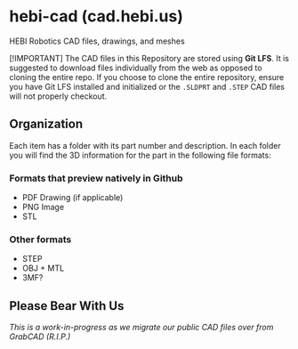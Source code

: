 # hebi-cad (cad.hebi.us)
HEBI Robotics CAD files, drawings, and meshes

[!IMPORTANT]
The CAD files in this Repository are stored using **Git LFS**. It is suggested to download files individually from the web as opposed to cloning the entire repo.
If you choose to clone the entire repository, ensure you have Git LFS installed and initialized or the `.SLDPRT` and `.STEP` CAD files will not properly checkout.

## Organization
Each item has a folder with its part number and description.  In each folder you will find the 3D information for the part in the following file formats:

### Formats that preview natively in Github
* PDF Drawing (if applicable)
* PNG Image
* STL

### Other formats
* STEP
* OBJ + MTL
* 3MF?

## Please Bear With Us
_This is a work-in-progress as we migrate our public CAD files over from GrabCAD (R.I.P.)_
